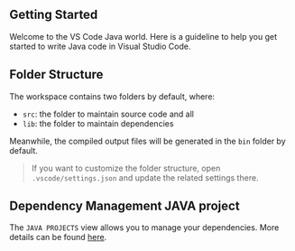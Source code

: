 ## Getting Started

Welcome to the VS Code Java world. Here is a guideline to help you get started to write Java code in Visual Studio Code.

## Folder Structure

The workspace contains two folders by default, where:

- `src`: the folder to maintain source code and all
- `lib`: the folder to maintain dependencies

Meanwhile, the compiled output files will be generated in the `bin` folder by default.

> If you want to customize the folder structure, open `.vscode/settings.json` and update the related settings there.

## Dependency Management JAVA project 

The `JAVA PROJECTS` view allows you to manage your dependencies. More details can be found [here](https://github.com/microsoft/vscode-java-dependency#manage-dependencies).
